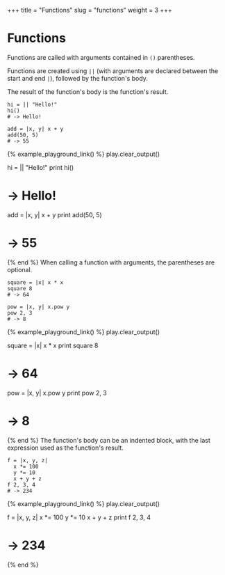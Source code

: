 +++
title = "Functions"
slug = "functions"
weight = 3
+++

# Functions

Functions are called with arguments contained in `()` parentheses.

Functions are created using `||` (with arguments are declared between the start and end `|`), 
followed by the function's body. 

The result of the function's body is the function's result.

````koto
hi = || "Hello!"
hi()
# -> Hello!

add = |x, y| x + y
add(50, 5)
# -> 55
````

{% example_playground_link() %}
play.clear_output()

hi = || "Hello!"
print hi()
# -> Hello!

add = |x, y| x + y
print add(50, 5)
# -> 55

{% end %}
When calling a function with arguments, the parentheses are optional.

````koto
square = |x| x * x
square 8
# -> 64

pow = |x, y| x.pow y
pow 2, 3
# -> 8
````

{% example_playground_link() %}
play.clear_output()

square = |x| x * x
print square 8
# -> 64

pow = |x, y| x.pow y
print pow 2, 3
# -> 8

{% end %}
The function's body can be an indented block, with the last expression used as
the function's result.

````koto
f = |x, y, z|
  x *= 100
  y *= 10
  x + y + z
f 2, 3, 4
# -> 234
````

{% example_playground_link() %}
play.clear_output()

f = |x, y, z|
  x *= 100
  y *= 10
  x + y + z
print f 2, 3, 4
# -> 234

{% end %}
